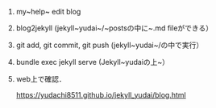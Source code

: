 1.  my~help~ edit blog

2.  blog2jekyll (jekyll~yudai~/~postsの中に~.md fileができる）

3.  git add, git commit, git push (jekyll~yudai~/の中で実行）

4.  bundle exec jekyll serve (Jekyll~yudaiの上~）

5.  web上で確認．

    <https://yudachi8511.github.io/jekyll_yudai/blog.html>
